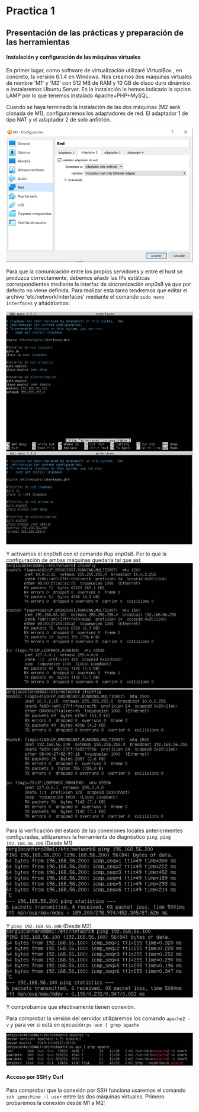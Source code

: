 # Practica 1
## Presentación de las prácticas y preparación de las herramientas
#### Instalación y configuración de las máquinas virtuales

En primer lugar, como software de virtualización utilizaré VirtualBox , en concreto, la versión 6.1.4 en Windows. Nos creamos dos máquinas
virtuales de nombre 'M1' y 'M2' con 512 MB de RAM y 10 GB de disco duro dinámico e instalaremos Ubuntu Server. En la instalación le hemos indicado la opcion
LAMP por lo que tenemos instalado Apache+PHP+MySQL.

Cuando se haya terminado la instalación de las dos máquinas (M2 será clonada de M1), configuraremos los adaptadores de red. El adaptador 1 
de tipo NAT y el adaptador 2 de solo anfitrión. 

![2](https://github.com/sergiocantero8/SWAP/blob/master/P1/Capturas/2.JPG)

Para que la comunicación entre los propios servidores y entre el host se produzca correctamente, debemos añadir las IPs estáticas correspondientes mediante la interfaz de sincronización enp0s8 ya que por defecto no viene definida. Para realizar esta tarea tendremos que editar el archivo 'etc/network/interfaces' mediante el comando `sudo nano interfaces` y añadiríamos:

![3](https://github.com/sergiocantero8/SWAP/blob/master/P1/Capturas/3.JPG)
![4](https://github.com/sergiocantero8/SWAP/blob/master/P1/Capturas/4.JPG)

Y activamos el enp0s8 con el comando ifup enp0s8. Por lo que la configuración de ambas máquinas quedaría tal que así:
![5](https://github.com/sergiocantero8/SWAP/blob/master/P1/Capturas/5.JPG)
![6](https://github.com/sergiocantero8/SWAP/blob/master/P1/Capturas/6.JPG)

Para la verificación del estado de las conexiones locales anteriormentes configuradas, utilizaremos la herramienta de diagnóstico `ping`.
`ping 192.168.56.200` (Desde M1)
![7](https://github.com/sergiocantero8/SWAP/blob/master/P1/Capturas/7.JPG)

Y `ping 192.168.56.100` (Desde M2)
![8](https://github.com/sergiocantero8/SWAP/blob/master/P1/Capturas/8.JPG)

Y comprobamos que efectivamente tienen conexión.

Para comprobar la versión del servidor utilizaremos los comando `apache2 -v` y para ver si está en ejecución `ps aux | grep apache`

![9](https://github.com/sergiocantero8/SWAP/blob/master/P1/Capturas/9.JPG)

#### Acceso por SSH y Curl
Para comprobar que la conexión por SSH funciona usaremos el comando `ssh ipmachine -l user` entre las dos máquinas virtuales. Primero probaremos la conexión desde M1 a M2: 

